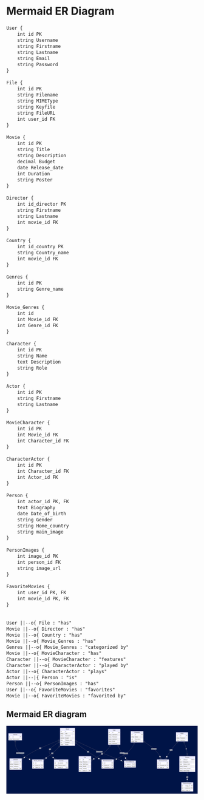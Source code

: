 # Mermaid ER Diagram

    User {
        int id PK
        string Username
        string Firstname
        string Lastname
        string Email
        string Password
    }

    File {
        int id PK
        string Filename
        string MIMEType
        string Keyfile
        string FileURL
        int user_id FK
    }

    Movie {
        int id PK
        string Title
        string Description
        decimal Budget
        date Release_date
        int Duration
        string Poster
    }

    Director {
        int id_director PK
        string Firstname
        string Lastname
        int movie_id FK
    }

    Country {
        int id_country PK
        string Country_name 
        int movie_id FK
    }

    Genres {
        int id PK
        string Genre_name
    }

    Movie_Genres {
        int id
        int Movie_id FK
        int Genre_id FK
    }

    Character {
        int id PK
        string Name
        text Description
        string Role
    }

    Actor {
        int id PK
        string Firstname
        string Lastname
    }

    MovieCharacter {
        int id PK
        int Movie_id FK
        int Character_id FK
    }

    CharacterActor {
        int id PK
        int Character_id FK
        int Actor_id FK
    }

    Person {
        int actor_id PK, FK
        text Biography
        date Date_of_birth
        string Gender
        string Home_country
        string main_image
    }

    PersonImages {
        int image_id PK
        int person_id FK
        string image_url
    }

    FavoriteMovies {
        int user_id PK, FK
        int movie_id PK, FK
    }

   
    User ||--o{ File : "has"
    Movie ||--o{ Director : "has"
    Movie ||--o{ Country : "has"
    Movie ||--o{ Movie_Genres : "has"
    Genres ||--o{ Movie_Genres : "categorized by"
    Movie ||--o{ MovieCharacter : "has"
    Character ||--o{ MovieCharacter : "features"
    Character ||--o{ CharacterActor : "played by"
    Actor ||--o{ CharacterActor : "plays"
    Actor ||--|{ Person : "is"
    Person ||--o{ PersonImages : "has"
    User ||--o{ FavoriteMovies : "favorites"
    Movie ||--o{ FavoriteMovies : "favorited by"


## Mermaid ER diagram
![Mermaid](/Mermaid%20ER%20diagram.png)

